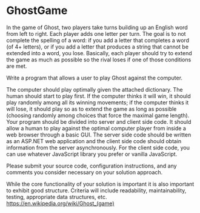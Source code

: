 # GhostGame
In the game of Ghost, two players take turns building up an English word from left to right. Each
player adds one letter per turn. The goal is to not complete the spelling of a word: if you add a
letter that completes a word (of 4+ letters), or if you add a letter that produces a string that cannot
be extended into a word, you lose. Basically, each player should try to extend the game as much as
possible so the rival loses if one of those conditions are met.

Write a program that allows a user to play Ghost against the computer.

The computer should play optimally given the attached dictionary. The human should start to play
first. If the computer thinks it will win, it should play randomly among all its winning movements; if
the computer thinks it will lose, it should play so as to extend the game as long as possible (choosing
randomly among choices that force the maximal game length).
Your program should be divided into server and client side code. It should allow a human to play
against the optimal computer player from inside a web browser through a basic GUI. The server side
code should be written as an ASP.NET web application and the client side code should obtain
information from the server asynchronously. For the client side code, you can use whatever
JavaScript library you prefer or vanilla JavaScript.

Please submit your source code, configuration instructions, and any comments you consider
necessary on your solution approach.

While the core functionality of your solution is important it is also important to exhibit good
structure. Criteria will include readability, maintainability, testing, appropriate data structures, etc.
https://en.wikipedia.org/wiki/Ghost_(game)
